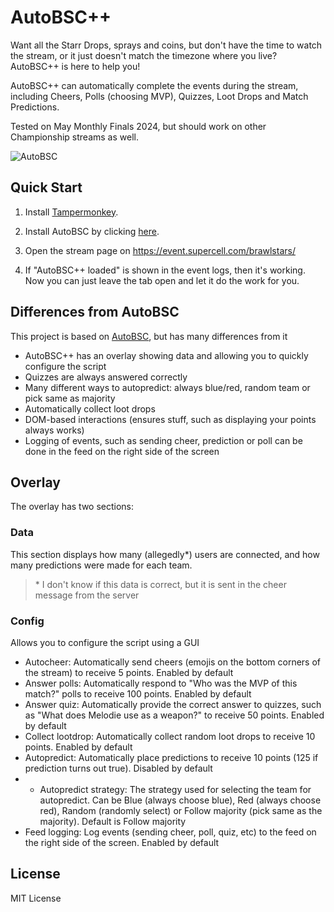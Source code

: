 # AutoBSC++

Want all the Starr Drops, sprays and coins, but don't have the time to watch the stream, or it just doesn't match the timezone where you live? AutoBSC++ is here to help you!

AutoBSC++ can automatically complete the events during the stream, including Cheers, Polls (choosing MVP), Quizzes, Loot Drops and Match Predictions.

Tested on May Monthly Finals 2024, but should work on other Championship streams as well.

![AutoBSC](https://github.com/LaptopCat/AutoBSC/raw/master/showcase.png)

## Quick Start

1. Install [Tampermonkey](https://www.tampermonkey.net/).

2. Install AutoBSC by clicking [here](https://github.com/LaptopCat/AutoBSC/raw/master/autobsc.user.js).

3. Open the stream page on https://event.supercell.com/brawlstars/

4. If "AutoBSC++ loaded" is shown in the event logs, then it's working. Now you can just leave the tab open and let it do the work for you.

## Differences from AutoBSC
This project is based on [AutoBSC](https://github.com/CatMe0w/AutoBSC), but has many differences from it

- AutoBSC++ has an overlay showing data and allowing you to quickly configure the script
- Quizzes are always answered correctly
- Many different ways to autopredict: always blue/red, random team or pick same as majority
- Automatically collect loot drops
- DOM-based interactions (ensures stuff, such as displaying your points always works)
- Logging of events, such as sending cheer, prediction or poll can be done in the feed on the right side of the screen

## Overlay
The overlay has two sections:
### Data
This section displays how many (allegedly*) users are connected, and how many predictions were made for each team.

> \* I don't know if this data is correct, but it is sent in the cheer message from the server

### Config
Allows you to configure the script using a GUI
- Autocheer:
Automatically send cheers (emojis on the bottom corners of the stream) to receive 5 points. Enabled by default
- Answer polls:
Automatically respond to "Who was the MVP of this match?" polls to receive 100 points. Enabled by default
- Answer quiz:
Automatically provide the correct answer to quizzes, such as "What does Melodie use as a weapon?" to receive 50 points. Enabled by default
- Collect lootdrop:
Automatically collect random loot drops to receive 10 points. Enabled by default
- Autopredict:
Automatically place predictions to receive 10 points (125 if prediction turns out true). Disabled by default
- - Autopredict strategy:
The strategy used for selecting the team for autopredict. Can be Blue (always choose blue), Red (always choose red), Random (randomly select) or Follow majority (pick same as the majority). Default is Follow majority
- Feed logging:
Log events (sending cheer, poll, quiz, etc) to the feed on the right side of the screen. Enabled by default
## License

MIT License
